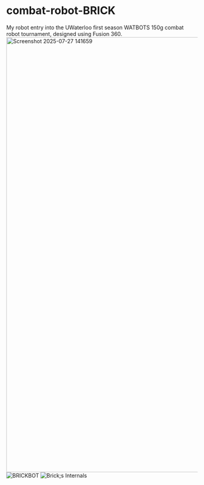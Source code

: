 # combat-robot-BRICK
My robot entry into the UWaterloo first season WATBOTS 150g combat robot tournament, designed using Fusion 360. 
<img width="1919" height="1144" alt="Screenshot 2025-07-27 141659" src="https://github.com/user-attachments/assets/f60f0ef4-293d-44f1-b576-55d56c48e2e9" />
![BRICKBOT](https://github.com/user-attachments/assets/c76c6252-78d9-4975-9f5b-01f0d7d6a4fb)
![Brick;s Internals](https://github.com/user-attachments/assets/aa0cd64a-8ad6-4fc3-90c5-14dd33e5f768)
